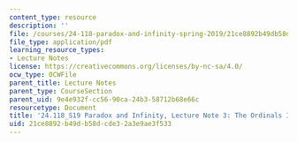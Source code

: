 ```yaml
---
content_type: resource
description: ''
file: /courses/24-118-paradox-and-infinity-spring-2019/21ce8892b49db58dcde32a3e9ae3f533_MIT24_118S19_LecNote3.pdf
file_type: application/pdf
learning_resource_types:
- Lecture Notes
license: https://creativecommons.org/licenses/by-nc-sa/4.0/
ocw_type: OCWFile
parent_title: Lecture Notes
parent_type: CourseSection
parent_uid: 9e4e932f-cc56-90ca-24b3-58712b68e66c
resourcetype: Document
title: '24.118_S19 Paradox and Infinity, Lecture Note 3: The Ordinals I'
uid: 21ce8892-b49d-b58d-cde3-2a3e9ae3f533
---
```

